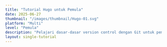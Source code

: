 ```yaml
---
title: "Tutorial Hugo untuk Pemula"
date: 2025-06-27
thumbnail: "/images/thumbnail/Hugo-01.svg"
platform: "Multi"
level: "Pemula"
description: "Pelajari dasar-dasar version control dengan Git untuk pemula."
layout: single-tutorial
---
```

